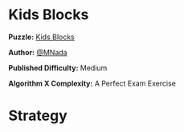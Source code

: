 # Kids Blocks

__Puzzle:__ [Kids Blocks](https://www.codingame.com/training/medium/kids-blocks)

__Author:__ [@MNada](https://www.codingame.com/profile/5a84959d6054e83c292367110d1e56d1437539)

__Published Difficulty:__ Medium

__Algorithm X Complexity:__ A Perfect Exam Exercise

# Strategy

